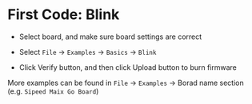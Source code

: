First Code: Blink
=============

* Select board, and make sure board settings are correct

* Select `File` -> `Examples` -> `Basics` -> `Blink`

* Click Verify button, and then click Upload button to burn firmware


More examples can be found in `File` -> `Examples` -> Borad name section (e.g. `Sipeed Maix Go Board`)




